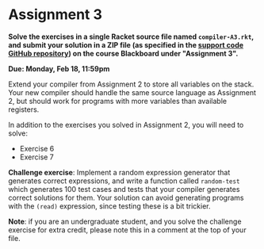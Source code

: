 # Assignment 3

**Solve the exercises in a single Racket source file named
  `compiler-A3.rkt`, and submit your solution in a ZIP file (as
  specified in the [support code GitHub
  repository](https://github.com/jnear/compiler-construction-assignments))
  on the course Blackboard under "Assignment 3".**

**Due: Monday, Feb 18, 11:59pm**

Extend your compiler from Assignment 2 to store all variables on the
stack. Your new compiler should handle the same source language as
Assignment 2, but should work for programs with more variables than
available registers.

In addition to the exercises you solved in Assignment 2, you will need
to solve:

- Exercise 6
- Exercise 7

**Challenge exercise**: Implement a random expression generator that
  generates correct expressions, and write a function called
  `random-test` which generates 100 test cases and tests that your
  compiler generates correct solutions for them. Your solution can
  avoid generating programs with the `(read)` expression, since
  testing these is a bit trickier.

**Note**: if you are an undergraduate student, and you solve the
  challenge exercise for extra credit, please note this in a comment
  at the top of your file.
